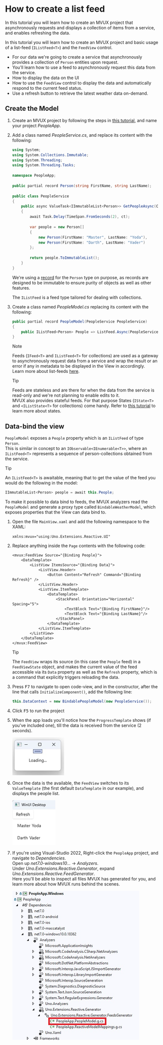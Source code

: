 ﻿---
uid: Overview.Reactive.HowTos.ListFeed
---

# How to create a list feed

In this tutorial you will learn how to create an MVUX project that asynchronously requests
and displays a collection of items from a service, and enables refreshing the data.

In this tutorial you will learn how to create an MVUX project and basic usage
of a list-feed (`IListFeed<T>`) and the `FeedView` control.

 - For our data we're going to create a service that asynchronously provides
 a collection of `Person` entities upon request.  
 - You'll learn how to use a feed to asynchronously request this data from the service.
 - How to display the data on the UI
 - How to use the `FeedView` control to display the data and automatically respond to the current feed status.
 - Use a refresh button to retrieve the latest weather data on-demand.

## Create the Model

1. Create an MVUX project by following the steps in
[this tutorial](xref:Overview.Reactive.HowTos.CreateMvuxProject), and name your project *PeopleApp*.

1. Add a class named *PeopleService.cs*, and replace its content with the following:

    ```c#
    using System;
    using System.Collections.Immutable;
    using System.Threading;
    using System.Threading.Tasks;

    namespace PeopleApp;

    public partial record Person(string FirstName, string LastName);  

    public class PeopleService
    {
        public async ValueTask<IImmutableList<Person>> GetPeopleAsync(CancellationToken ct)
        {
            await Task.Delay(TimeSpan.FromSeconds(2), ct);

            var people = new Person[]
            {
                new Person(FirstName: "Master", LastName: "Yoda"),
                new Person(FirstName: "Darth", LastName: "Vader")
            };

            return people.ToImmutableList();
        }
    }
    ```

    We're using a [record](https://learn.microsoft.com/en-us/dotnet/csharp/language-reference/builtin-types/record)
    for the `Person` type on purpose, as records are designed to be immutable
    to ensure purity of objects as well as other features.

    The `IListFeed` is a feed type tailored for dealing with collections.

1. Create a class named *PeopleModel.cs* replacing its content with the following:

    ```c#
    public partial record PeopleModel(PeopleService PeopleService)
    {   
        public IListFeed<Person> People => ListFeed.Async(PeopleService.GetPeopleAsync);
    }
    ```

    > [!NOTE]
    >
    > Feeds (`IFeed<T>` and `IListFeed<T>` for collections) are used as a gateway
    > to asynchronously request data from a service and wrap the result or an error if any in metadata
    > to be displayed in the View in accordingly.  
    > Learn more about list-feeds [here](xref:Overview.Reactive.HowTos.ListFeed).

    > [!TIP]
    > Feeds are stateless
    > and are there for when the data from the service is read-only and we're not planning to enable edits to it.  
    > MVUX also provides stateful feeds. For that purpose States (`IState<T>` and `<IListState<T>` for collections) come handy.
    > Refer to [this tutorial](xref:Overview.Reactive.HowTos.SimpleState) to learn more about states.

## Data-bind the view

`PeopleModel` exposes a `People` property which is an `IListFeed` of type `Person`.  
This is similar in concept to an `IObservable<IEnumerable<T>>`, where an `IListFeed<T>`
represents a sequence of person-collections obtained from the service.

> [!TIP]
> An `IListFeed<T>` is awaitable,
> meaning that to get the value of the feed you would do the following in the model:
>
> ```c#
> IImmutableList<Person> people = await this.People;
> ```  

To make it possible to data bind to feeds, the MVUX analyzers read the `PeopleModel`
and generate a proxy type called `BindableWeatherModel`,
which exposes properties that the View can data bind to.
                                            
1. Open the file `MainView.xaml` and add the following namespace to the XAML:

    `xmlns:mvux="using:Uno.Extensions.Reactive.UI"`

1. Replace anything inside the `Page` contents with the following code:

    ```xaml
    <mvux:FeedView Source="{Binding People}">
        <DataTemplate>
            <ListView ItemsSource="{Binding Data}">
                <ListView.Header>
                    <Button Content="Refresh" Command="{Binding Refresh}" />
                </ListView.Header>
                <ListView.ItemTemplate>
                    <DataTemplate>
                        <StackPanel Orientation="Horizontal" Spacing="5">
                            <TextBlock Text="{Binding FirstName}"/>
                            <TextBlock Text="{Binding LastName}"/>
                        </StackPanel>
                    </DataTemplate>
                </ListView.ItemTemplate>
            </ListView>
        </DataTemplate>
    </mvux:FeedView>
    ```

    > [!TIP]
    > The `FeedView` wraps its source (in this case the `People` feed) in a `FeedViewState` object,
    > and makes the current value of the feed accessible via its `Data` property as well as the
    > `Refresh` property, which is a command that explicitly triggers reloading the data.

1. Press <kbd>F7</kbd> to navigate to open code-view, and in the constructor,
after the line that calls `InitializeComponent()`, add the following line:

    ```c#
    this.DataContext = new BindablePeopleModel(new PeopleService());
    ```

1. Click <kbd>F5</kbd> to run the project

1. When the app loads you'll notice how the `ProgressTemplate` shows (if you've included one),
till the data is received from the service (2 seconds).

    ![](Assets/SimpleFeed-3.jpg)

1. Once the data is the available, the `FeedView` switches to its `ValueTemplate`
(the first default `DataTemplate` in our example),
and displays the people list.

    ![](Assets/ListFeed-1.jpg)

1. If you're using Visual-Studio 2022, Right-click the `PeopleApp` project, and navigate to *Dependencies*.  
Open up *net7.0-windows10...* → *Analyzers*.  
Under *Uno.Extensions.Reactive.Generator*, expand *Uno.Extensions.Reactive.FeedGenerator*.  
Here you'll be able to inspect all files MVUX has generated for you, and learn more about how MVUX runs behind the scenes.

    ![](Assets/InspectGeneratedCode.jpg)

<!-- TODO link to page "Advanced: behind the scenes of MVUX or move to there entirely -->

